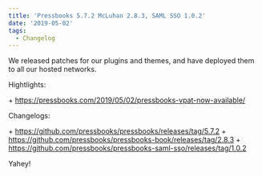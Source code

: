 ```yaml
---
title: 'Pressbooks 5.7.2 McLuhan 2.8.3, SAML SSO 1.0.2'
date: '2019-05-02'
tags:
  - Changelog
---
```


We released patches for our plugins and themes, and have deployed them to all our hosted
networks.

Hightlights:

\+ https://pressbooks.com/2019/05/02/pressbooks-vpat-now-available/

Changelogs:

\+ https://github.com/pressbooks/pressbooks/releases/tag/5.7.2 +
https://github.com/pressbooks/pressbooks-book/releases/tag/2.8.3 +
https://github.com/pressbooks/pressbooks-saml-sso/releases/tag/1.0.2

Yahey!
